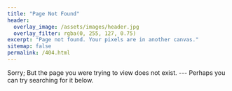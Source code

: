 ```yaml
---
title: "Page Not Found"
header:
  overlay_image: /assets/images/header.jpg
  overlay_filter: rgba(0, 255, 127, 0.75)
excerpt: "Page not found. Your pixels are in another canvas."
sitemap: false
permalink: /404.html
---
```


Sorry; But the page you were trying to view does not exist. --- Perhaps you can try searching for it below.

<script type="text/javascript">
  var GOOG_FIXURL_LANG = 'en';
  var GOOG_FIXURL_SITE = '{{ site.url }}'
</script>
<script type="text/javascript"
  src="//linkhelp.clients.google.com/tbproxy/lh/wm/fixurl.js">
</script>
